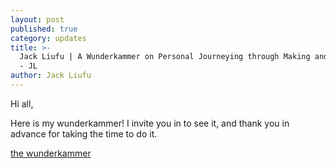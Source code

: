 ```yaml
---
layout: post
published: true
category: updates
title: >-
  Jack Liufu | A Wunderkammer on Personal Journeying through Making and Creating
  - JL
author: Jack Liufu
---
```

Hi all,

Here is my wunderkammer! I invite you in to see it, and thank you in advance for taking the time to do it.

[the wunderkammer](https://prezi.com/view/bus6XV5vs7DDIqEx4LO2/)
